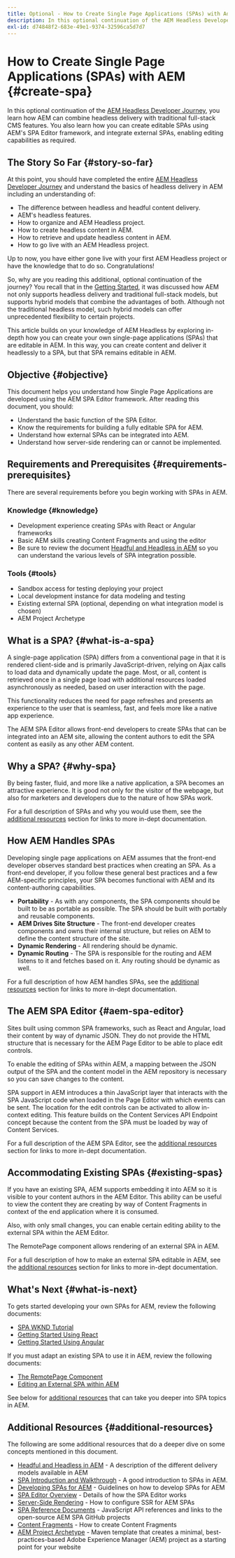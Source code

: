 ```yaml
---
title: Optional - How to Create Single Page Applications (SPAs) with Adobe Experience Manager (AEM)
description: In this optional continuation of the AEM Headless Developer Journey, you learn how AEM can combine headless delivery with traditional full-stack CMS features and how you can create editable SPAs using AEM's SPA Editor framework.
exl-id: d74848f2-683e-49e1-9374-32596ca5d7d7
---
```

# How to Create Single Page Applications (SPAs) with AEM {#create-spa}

In this optional continuation of the [AEM Headless Developer Journey](overview.md), you learn how AEM can combine headless delivery with traditional full-stack CMS features. You also learn how you can create editable SPAs using AEM's SPA Editor framework, and integrate external SPAs, enabling editing capabilities as required.

## The Story So Far {#story-so-far}

At this point, you should have completed the entire [AEM Headless Developer Journey](overview.md) and understand the basics of headless delivery in AEM including an understanding of:

* The difference between headless and headful content delivery.
* AEM's headless features.
* How to organize and AEM Headless project.
* How to create headless content in AEM.
* How to retrieve and update headless content in AEM.
* How to go live with an AEM Headless project.

Up to now, you have either gone live with your first AEM Headless project or have the knowledge that to do so. Congratulations!

So, why are you reading this additional, optional continuation of the journey? You recall that in the [Getting Started](getting-started.md#integration-levels), it was discussed how AEM not only supports headless delivery and traditional full-stack models, but supports hybrid models that combine the advantages of both. Although not the traditional headless model, such hybrid models can offer unprecedented flexibility to certain projects.

This article builds on your knowledge of AEM Headless by exploring in-depth how you can create your own single-page applications (SPAs) that are editable in AEM. In this way, you can create content and deliver it headlessly to a SPA, but that SPA remains editable in AEM.

## Objective {#objective}

This document helps you understand how Single Page Applications are developed using the AEM SPA Editor framework. After reading this document, you should:

* Understand the basic function of the SPA Editor.
* Know the requirements for building a fully editable SPA for AEM.
* Understand how external SPAs can be integrated into AEM.
* Understand how server-side rendering can or cannot be implemented.

## Requirements and Prerequisites {#requirements-prerequisites}

There are several requirements before you begin working with SPAs in AEM.

### Knowledge {#knowledge}

* Development experience creating SPAs with React or Angular frameworks
* Basic AEM skills creating Content Fragments and using the editor
* Be sure to review the document [Headful and Headless in AEM](/help/implementing/developing/headful-headless.md) so you can understand the various levels of SPA integration possible.

### Tools {#tools}

* Sandbox access for testing deploying your project
* Local development instance for data modeling and testing
* Existing external SPA (optional, depending on what integration model is chosen)
* AEM Project Archetype

## What is a SPA? {#what-is-a-spa}

A single-page application (SPA) differs from a conventional page in that it is rendered client-side and is primarily JavaScript-driven, relying on Ajax calls to load data and dynamically update the page. Most, or all, content is retrieved once in a single page load with additional resources loaded asynchronously as needed, based on user interaction with the page.

This functionality reduces the need for page refreshes and presents an experience to the user that is seamless, fast, and feels more like a native app experience.

The AEM SPA Editor allows front-end developers to create SPAs that can be integrated into an AEM site, allowing the content authors to edit the SPA content as easily as any other AEM content.

## Why a SPA? {#why-spa}

By being faster, fluid, and more like a native application, a SPA becomes an attractive experience. It is good not only for the visitor of the webpage, but also for marketers and developers due to the nature of how SPAs work.

For a full description of SPAs and why you would use them, see the [additional resources](#additional-resources) section for links to more in-dept documentation.

## How AEM Handles SPAs

Developing single page applications on AEM assumes that the front-end developer observes standard best practices when creating an SPA. As a front-end developer, if you follow these general best practices and a few AEM-specific principles, your SPA becomes functional with AEM and its content-authoring capabilities.

* **Portability** - As with any components, the SPA components should be built to be as portable as possible. The SPA should be built with portably and reusable components.
* **AEM Drives Site Structure** - The front-end developer creates components and owns their internal structure, but relies on AEM to define the content structure of the site.
* **Dynamic Rendering** - All rendering should be dynamic.
* **Dynamic Routing** - The SPA is responsible for the routing and AEM listens to it and fetches based on it. Any routing should be dynamic as well.

For a full description of how AEM handles SPAs, see the [additional resources](#additional-resources) section for links to more in-dept documentation.

## The AEM SPA Editor {#aem-spa-editor}

Sites built using common SPA frameworks, such as React and Angular, load their content by way of dynamic JSON. They do not provide the HTML structure that is necessary for the AEM Page Editor to be able to place edit controls.

To enable the editing of SPAs within AEM, a mapping between the JSON output of the SPA and the content model in the AEM repository is necessary so you can save changes to the content.

SPA support in AEM introduces a thin JavaScript layer that interacts with the SPA JavaScript code when loaded in the Page Editor with which events can be sent. The location for the edit controls can be activated to allow in-context editing. This feature builds on the Content Services API Endpoint concept because the content from the SPA must be loaded by way of Content Services.

For a full description of the AEM SPA Editor, see the [additional resources](#additional-resources) section for links to more in-dept documentation.

## Accommodating Existing SPAs {#existing-spas}

If you have an existing SPA, AEM supports embedding it into AEM so it is visible to your content authors in the AEM Editor. This ability can be useful to view the content they are creating by way of Content Fragments in context of the end application where it is consumed.

Also, with only small changes, you can enable certain editing ability to the external SPA within the AEM Editor.

The RemotePage component allows rendering of an external SPA in AEM.

For a full description of how to make an external SPA editable in AEM, see the [additional resources](#additional-resources) section for links to more in-dept documentation.

## What's Next {#what-is-next}

To gets started developing your own SPAs for AEM, review the following documents:

* [SPA WKND Tutorial](/help/implementing/developing/hybrid/wknd-tutorial.md)
* [Getting Started Using React](/help/implementing/developing/hybrid/getting-started-react.md)
* [Getting Started Using Angular](/help/implementing/developing/hybrid/getting-started-angular.md)

If you must adapt an existing SPA to use it in AEM, review the following documents:

* [The RemotePage Component](/help/implementing/developing/hybrid/remote-page.md)
* [Editing an External SPA within AEM](/help/implementing/developing/hybrid/editing-external-spa.md)

See below for [additional resources](#additional-resources) that can take you deeper into SPA topics in AEM.

## Additional Resources {#additional-resources}

The following are some additional resources that do a deeper dive on some concepts mentioned in this document.

* [Headful and Headless in AEM](/help/implementing/developing/headful-headless.md) - A description of the different delivery models available in AEM
* [SPA Introduction and Walkthrough](/help/implementing/developing/hybrid/introduction.md) - A good introduction to SPAs in AEM.
* [Developing SPAs for AEM](/help/implementing/developing/hybrid/developing.md) - Guidelines on how to develop SPAs for AEM
* [SPA Editor Overview](/help/implementing/developing/hybrid/editor-overview.md) - Details of how the SPA Editor works
* [Server-Side Rendering](/help/implementing/developing/hybrid/ssr.md) - How to configure SSR for AEM SPAs
* [SPA Reference Documents](/help/implementing/developing/hybrid/reference-materials.md) - JavaScript API references and links to the open-source AEM SPA GitHub projects
* [Content Fragments](/help/sites-cloud/administering/content-fragments/managing.md#creating-content-fragments) - How to create Content Fragments
* [AEM Project Archetype](https://experienceleague.adobe.com/docs/experience-manager-core-components/using/developing/archetype/overview.html) - Maven template that creates a minimal, best-practices-based Adobe Experience Manager (AEM) project as a starting point for your website
